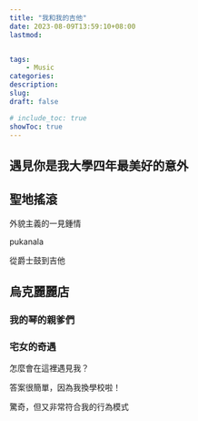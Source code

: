 ```yaml
---
title: "我和我的吉他"
date: 2023-08-09T13:59:10+08:00
lastmod:


tags: 
    - Music
categories:
description:
slug:
draft: false

# include_toc: true
showToc: true
---
```


## 遇見你是我大學四年最美好的意外

## 聖地搖滾

外貌主義的一見鍾情

pukanala

從爵士鼓到吉他

## 烏克麗麗店


### 我的琴的親爹們

### 宅女的奇遇

怎麼會在這裡遇見我？

答案很簡單，因為我換學校啦！

驚奇，但又非常符合我的行為模式
